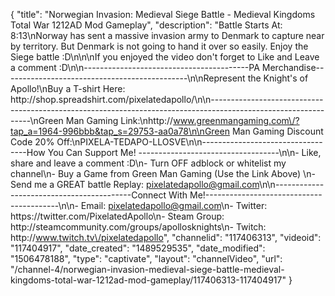 {
    "title": "Norwegian Invasion: Medieval Siege Battle - Medieval Kingdoms Total War 1212AD Mod Gameplay",
    "description": "Battle Starts At: 8:13\nNorway has sent a massive invasion army to Denmark to capture near by territory.  But Denmark is not going to hand it over so easily.  Enjoy the Siege battle :D\n\n\nIf you enjoyed the video don't forget to Like and Leave a comment :D\n\n-----------------------------------------PA Merchandise----------------------------------------------\n\nRepresent the Knight's of Apollo!\nBuy a T-shirt Here: http:\/\/shop.spreadshirt.com\/pixelatedapollo\/\n\n---------------------------------------------------------------------------------------------------------------\nGreen Man Gaming Link:\nhttp:\/\/www.greenmangaming.com\/?tap_a=1964-996bbb&tap_s=29753-aa0a78\n\nGreen Man Gaming Discount Code 20% Off:\nPIXELA-TEDAPO-LLOSVE\n\n----------------------------------How You Can Support Me! -----------------------------------\n\n- Like, share and leave a comment :D\n- Turn OFF adblock or whitelist my channel\n- Buy a Game from Green Man Gaming (Use the Link Above) \n- Send me a GREAT battle Replay: pixelatedapollo@gmail.com\n\n------------------------------------------Connect With Me!-----------------------------------------\n\n- Email: pixelatedapollo@gmail.com\n- Twitter: https:\/\/twitter.com\/PixelatedApollo\n- Steam Group:  http:\/\/steamcommunity.com\/groups\/apollosknights\n- Twitch: http:\/\/www.twitch.tv\/pixelatedapollo",
    "channelid": "117406313",
    "videoid": "117404917",
    "date_created": "1489529535",
    "date_modified": "1506478188",
    "type": "captivate",
    "layout": "channelVideo",
    "url": "\/channel-4\/norwegian-invasion-medieval-siege-battle-medieval-kingdoms-total-war-1212ad-mod-gameplay\/117406313-117404917"
}